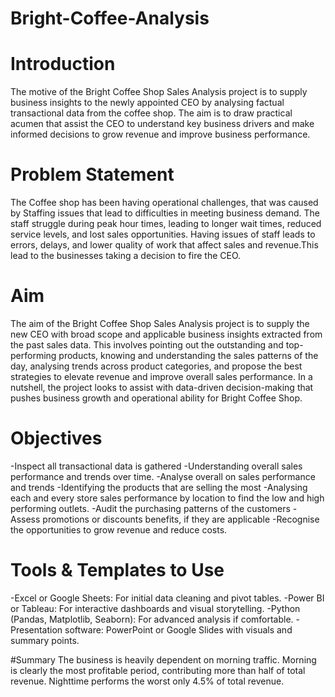 # Bright-Coffee-Analysis
# Introduction
The motive of the Bright Coffee Shop Sales Analysis project is to supply business insights to the newly appointed CEO by analysing factual transactional data from the coffee shop. The aim is to draw practical acumen that assist the CEO to understand key business drivers and make informed decisions to grow revenue and improve business performance.

# Problem Statement
The Coffee shop has been having operational challenges, that was caused by Staffing issues that lead to difficulties in meeting business demand. The staff struggle during peak hour times, leading to longer wait times, reduced service levels, and lost sales opportunities. Having issues of staff leads to errors, delays, and lower quality of work that affect sales and revenue.This lead to the businesses taking a decision to fire the CEO. 

# Aim
The aim of the Bright Coffee Shop Sales Analysis project is to supply the new CEO with broad scope and applicable business insights extracted from the past sales data. This involves pointing out the outstanding and top-performing products, knowing and understanding the sales patterns of the day, analysing trends across product categories, and propose the best strategies to elevate revenue and improve overall sales performance. In a nutshell, the project looks to assist with data-driven decision-making that pushes business growth and operational ability for Bright Coffee Shop.

# Objectives
-Inspect all transactional data is gathered
-Understanding overall sales performance and trends over time.
-Analyse overall on sales performance and trends
-Identifying the products that are selling the most
-Analysing each and every store sales performance by location to find the low and high performing outlets.
-Audit the purchasing patterns of the customers
-Assess promotions or discounts benefits, if they are applicable 
-Recognise the opportunities to grow revenue and reduce costs.

# Tools & Templates to Use
-Excel or Google Sheets: For initial data cleaning and pivot tables.
-Power BI or Tableau: For interactive dashboards and visual storytelling.
-Python (Pandas, Matplotlib, Seaborn): For advanced analysis if comfortable.
-Presentation software: PowerPoint or Google Slides with visuals and summary points.

#Summary
The business is heavily dependent on morning traffic. Morning is clearly the most profitable period, contributing more than half of total revenue. Nighttime performs the worst only 4.5% of total revenue.



